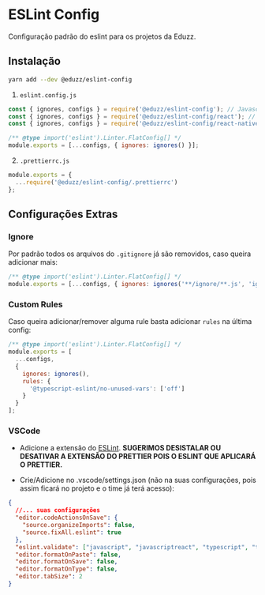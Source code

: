 # ESLint Config

Configuração padrão do eslint para os projetos da Eduzz.

## Instalação

```sh
yarn add --dev @eduzz/eslint-config
```

1. `eslint.config.js`
```js
const { ignores, configs } = require('@eduzz/eslint-config'); // Javascript / Typescript / Node
const { ignores, configs } = require('@eduzz/eslint-config/react'); // React
const { ignores, configs } = require('@eduzz/eslint-config/react-native'); // React Native

/** @type import('eslint').Linter.FlatConfig[] */
module.exports = [...configs, { ignores: ignores() }];
```
2. `.prettierrc.js`
```js
module.exports = {
  ...require('@eduzz/eslint-config/.prettierrc')
};
```

## Configurações Extras

### Ignore

Por padrão todos os arquivos do `.gitignore` já são removidos, caso queira adicionar mais:

```js
/** @type import('eslint').Linter.FlatConfig[] */
module.exports = [...configs, { ignores: ignores('**/ignore/**.js', 'ignore.js') }];
```

### Custom Rules

Caso queira adicionar/remover alguma rule basta adicionar `rules` na última config:
```js
/** @type import('eslint').Linter.FlatConfig[] */
module.exports = [
  ...configs, 
  {
    ignores: ignores(),
    rules: {
      '@typescript-eslint/no-unused-vars': ['off']
    }
  }
];
```


### VSCode

- Adicione a extensão do [ESLint](https://marketplace.visualstudio.com/items?itemName=dbaeumer.vscode-eslint).
  **SUGERIMOS DESISTALAR OU DESATIVAR A EXTENSÃO DO PRETTIER POIS O ESLINT QUE APLICARÁ O PRETTIER.**

- Crie/Adicione no .vscode/settings.json (não na suas configurações, pois assim ficará no projeto e o time já terá acesso):

```json
{
  //... suas configurações
  "editor.codeActionsOnSave": {
    "source.organizeImports": false,
    "source.fixAll.eslint": true
  },
  "eslint.validate": ["javascript", "javascriptreact", "typescript", "typescriptreact"],
  "editor.formatOnPaste": false,
  "editor.formatOnSave": false,
  "editor.formatOnType": false,
  "editor.tabSize": 2
}
```
